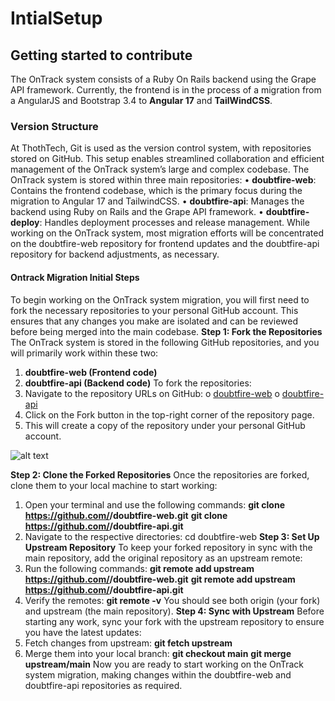 # IntialSetup
## Getting started to contribute 
The OnTrack system consists of a Ruby On Rails backend using the Grape API framework. Currently, the frontend is in the process of a migration from a AngularJS and Bootstrap 3.4 to **Angular 17** and **TailWindCSS**.

### Version Structure 
At ThothTech, Git is used as the version control system, with repositories stored on GitHub. This setup enables streamlined collaboration and efficient management of the OnTrack system’s large and complex codebase.
The OnTrack system is stored within three main repositories:
•	**doubtfire-web**: Contains the frontend codebase, which is the primary focus during the migration to Angular 17 and TailwindCSS.
•	**doubtfire-api**: Manages the backend using Ruby on Rails and the Grape API framework.
•	**doubtfire-deploy**: Handles deployment processes and release management.
While working on the OnTrack system, most migration efforts will be concentrated on the doubtfire-web repository for frontend updates and the doubtfire-api repository for backend adjustments, as necessary.

#### Ontrack Migration Initial Steps

To begin working on the OnTrack system migration, you will first need to fork the necessary repositories to your personal GitHub account. This ensures that any changes you make are isolated and can be reviewed before being merged into the main codebase.
**Step 1: Fork the Repositories**
The OnTrack system is stored in the following GitHub repositories, and you will primarily work within these two:
1.	**doubtfire-web (Frontend code)**
2.	**doubtfire-api (Backend code)**
To fork the repositories:
1.	Navigate to the repository URLs on GitHub:
o	 [doubtfire-web](https://github.com/thoth-tech/doubtfire-web)
o	 [doubtfire-api](https://github.com/thoth-tech/doubtfire-api)
2.	Click on the Fork button in the top-right corner of the repository page.
3.	This will create a copy of the repository under your personal GitHub account.

 ![alt text](image.png)

 **Step 2: Clone the Forked Repositories**
Once the repositories are forked, clone them to your local machine to start working:
1.	Open your terminal and use the following commands:
    **git clone https://github.com/<your-username>/doubtfire-web.git**
   **git clone https://github.com/<your-username>/doubtfire-api.git**
2.	Navigate to the respective directories: cd doubtfire-web
**Step 3: Set Up Upstream Repository**
To keep your forked repository in sync with the main repository, add the original repository as an upstream remote:
1.	Run the following commands:
**git remote add upstream https://github.com/<original-owner>/doubtfire-web.git**
**git remote add upstream https://github.com/<original-owner>/doubtfire-api.git**
2.	Verify the remotes:
**git remote -v**
You should see both origin (your fork) and upstream (the main repository).
**Step 4: Sync with Upstream**
Before starting any work, sync your fork with the upstream repository to ensure you have the latest updates:
1.	Fetch changes from upstream:
       **git fetch upstream**
2.	Merge them into your local branch:
     **git checkout main**
    **git merge upstream/main**
Now you are ready to start working on the OnTrack system migration, making changes within the doubtfire-web and doubtfire-api repositories as required.


